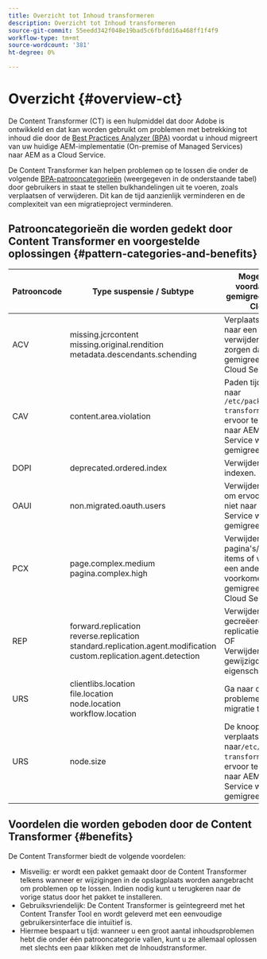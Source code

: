 ```yaml
---
title: Overzicht tot Inhoud transformeren
description: Overzicht tot Inhoud transformeren
source-git-commit: 55eedd342f048e19bad5c6fbfdd16a468ff1f4f9
workflow-type: tm+mt
source-wordcount: '381'
ht-degree: 0%

---
```


# Overzicht {#overview-ct}

De Content Transformer (CT) is een hulpmiddel dat door Adobe is ontwikkeld en dat kan worden gebruikt om problemen met betrekking tot inhoud die door de [Best Practices Analyzer (BPA)](/help/journey-migration/best-practices-analyzer/overview-best-practices-analyzer.md) voordat u inhoud migreert van uw huidige AEM-implementatie (On-premise of Managed Services) naar AEM as a Cloud Service.

De Content Transformer kan helpen problemen op te lossen die onder de volgende [BPA-patrooncategorieën](https://experienceleague.adobe.com/docs/experience-manager-pattern-detection/table-of-contents/aso.html) (weergegeven in de onderstaande tabel) door gebruikers in staat te stellen bulkhandelingen uit te voeren, zoals verplaatsen of verwijderen. Dit kan de tijd aanzienlijk verminderen en de complexiteit van een migratieproject verminderen.

## Patrooncategorieën die worden gedekt door Content Transformer en voorgestelde oplossingen {#pattern-categories-and-benefits}

| Patrooncode | Type suspensie / Subtype | Mogelijke oplossing voordat inhoud wordt gemigreerd naar AEM as a Cloud Service |
|--------------|--------------------------------------------------------------------------------------------------------------------|------------------------------------------------------------------------------------------------------------------------------------|
| ACV | missing.jcrcontent <br> missing.original.rendition <br> metadata.descendants.schending | Verplaats deze elementen naar een andere locatie of verwijder ze om ervoor te zorgen dat ze niet worden gemigreerd naar AEM as a Cloud Service. |
| CAV | content.area.violation | Paden tijdelijk verplaatsen naar `/etc/packages/content-transformation/paths` om ervoor te zorgen dat zij niet naar AEM as a Cloud Service worden gemigreerd. |
| DOPI | deprecated.ordered.index | Verwijder de afgekeurde indexen. |
| OAUI | non.migrated.oauth.users | Verwijder deze gebruikers om ervoor te zorgen dat ze niet naar AEM as a Cloud Service worden gemigreerd. |
| PCX | page.complex.medium <br> pagina.complex.high | Verwijder de pagina&#39;s/onderliggende items of verplaats deze naar een andere locatie om te voorkomen dat ze worden gemigreerd naar AEM as a Cloud Service. |
| REP | forward.replication <br> reverse.replication <br> standard.replication.agent.modification <br> custom.replication.agent.detection | Verwijder de nieuw gecreëerde replicatieagenten. <br> OF <br> Verwijder de gewijzigde/toegevoegde eigenschappen. |
| URS | clientlibs.location <br> file.location <br> node.location <br> workflow.location | Ga naar de juiste locatie om problemen tijdens de migratie te voorkomen. |
| URS | node.size | De knooppunten tijdelijk verplaatsen naar`/etc/packages/content-transformation/paths` om ervoor te zorgen dat zij niet naar AEM as a Cloud Service worden gemigreerd. |

## Voordelen die worden geboden door de Content Transformer {#benefits}

De Content Transformer biedt de volgende voordelen:

* Misveilig: er wordt een pakket gemaakt door de Content Transformer telkens wanneer er wijzigingen in de opslagplaats worden aangebracht om problemen op te lossen. Indien nodig kunt u terugkeren naar de vorige status door het pakket te installeren.
* Gebruiksvriendelijk: De Content Transformer is geïntegreerd met het Content Transfer Tool en wordt geleverd met een eenvoudige gebruikersinterface die intuïtief is.
* Hiermee bespaart u tijd: wanneer u een groot aantal inhoudsproblemen hebt die onder één patrooncategorie vallen, kunt u ze allemaal oplossen met slechts een paar klikken met de Inhoudstransformer.
